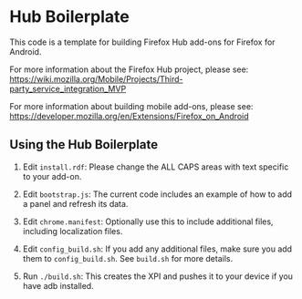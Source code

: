 # Hub Boilerplate

This code is a template for building Firefox Hub add-ons for Firefox for Android.

For more information about the Firefox Hub project, please see:
https://wiki.mozilla.org/Mobile/Projects/Third-party_service_integration_MVP

For more information about building mobile add-ons, please see:
https://developer.mozilla.org/en/Extensions/Firefox_on_Android

## Using the Hub Boilerplate

1. Edit `install.rdf`: Please change the ALL CAPS areas with text specific to your add-on.

2. Edit `bootstrap.js`: The current code includes an example of how to add a panel and refresh its data.

3. Edit `chrome.manifest`: Optionally use this to include additional files, including localization files.

4. Edit `config_build.sh`: If you add any additional files, make sure you add them to `config_build.sh`. See `build.sh` for more details.

5. Run `./build.sh`: This creates the XPI and pushes it to your device if you have adb installed.
